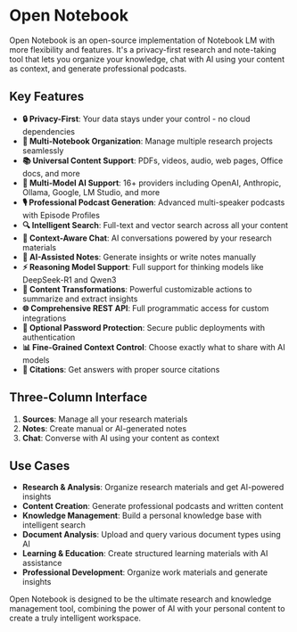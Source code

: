 # Open Notebook

Open Notebook is an open-source implementation of Notebook LM with more flexibility and features. It's a privacy-first research and note-taking tool that lets you organize your knowledge, chat with AI using your content as context, and generate professional podcasts.

## Key Features

- **🔒 Privacy-First**: Your data stays under your control - no cloud dependencies
- **🎯 Multi-Notebook Organization**: Manage multiple research projects seamlessly
- **📚 Universal Content Support**: PDFs, videos, audio, web pages, Office docs, and more
- **🤖 Multi-Model AI Support**: 16+ providers including OpenAI, Anthropic, Ollama, Google, LM Studio, and more
- **🎙️ Professional Podcast Generation**: Advanced multi-speaker podcasts with Episode Profiles
- **🔍 Intelligent Search**: Full-text and vector search across all your content
- **💬 Context-Aware Chat**: AI conversations powered by your research materials
- **📝 AI-Assisted Notes**: Generate insights or write notes manually
- **⚡ Reasoning Model Support**: Full support for thinking models like DeepSeek-R1 and Qwen3
- **🔧 Content Transformations**: Powerful customizable actions to summarize and extract insights
- **🌐 Comprehensive REST API**: Full programmatic access for custom integrations
- **🔐 Optional Password Protection**: Secure public deployments with authentication
- **📊 Fine-Grained Context Control**: Choose exactly what to share with AI models
- **📎 Citations**: Get answers with proper source citations

## Three-Column Interface

1. **Sources**: Manage all your research materials
2. **Notes**: Create manual or AI-generated notes  
3. **Chat**: Converse with AI using your content as context

## Use Cases

- **Research & Analysis**: Organize research materials and get AI-powered insights
- **Content Creation**: Generate professional podcasts and written content
- **Knowledge Management**: Build a personal knowledge base with intelligent search
- **Document Analysis**: Upload and query various document types using AI
- **Learning & Education**: Create structured learning materials with AI assistance
- **Professional Development**: Organize work materials and generate insights

Open Notebook is designed to be the ultimate research and knowledge management tool, combining the power of AI with your personal content to create a truly intelligent workspace.